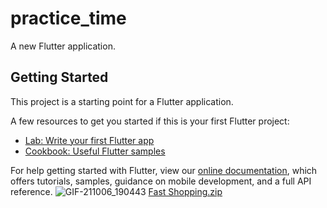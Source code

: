 # practice_time

A new Flutter application.

## Getting Started

This project is a starting point for a Flutter application.

A few resources to get you started if this is your first Flutter project:

- [Lab: Write your first Flutter app](https://flutter.dev/docs/get-started/codelab)
- [Cookbook: Useful Flutter samples](https://flutter.dev/docs/cookbook)

For help getting started with Flutter, view our
[online documentation](https://flutter.dev/docs), which offers tutorials,
samples, guidance on mobile development, and a full API reference.
![GIF-211006_190443](https://user-images.githubusercontent.com/52839335/136228035-cbdc118b-53dc-467e-8111-46dfa4b634c1.gif)
[Fast Shopping.zip](https://github.com/sans-g/Fast_Shopping/files/7295109/Fast.Shopping.zip)
